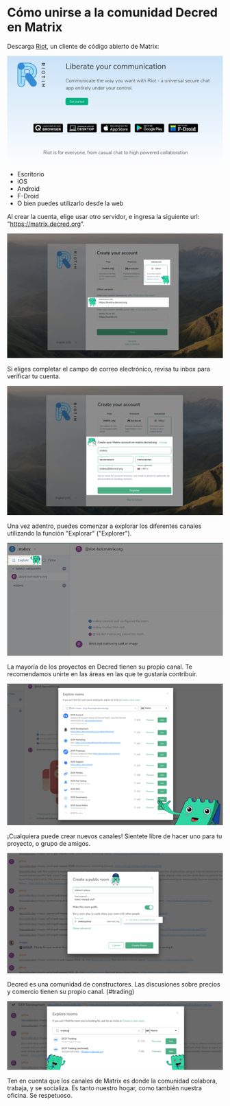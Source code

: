 # Cómo unirse a la comunidad Decred en Matrix

Descarga [Riot](https://about.riot.im/), un cliente de código abierto de Matrix:

![Download Riot client](https://github.com/pLabarta/dcrwebcomic/blob/master/Guides/Join%20Matrix%20-%20DCR%20Comic/imgs/01-download.png)

- Escritorio
- iOS
- Android
- F-Droid
- O bien puedes utilizarlo desde la web

Al crear la cuenta, elige usar otro servidor, e ingresa la siguiente url: "https://matrix.decred.org".

![Download Riot client](https://github.com/pLabarta/dcrwebcomic/blob/master/Guides/Join%20Matrix%20-%20DCR%20Comic/imgs/02-select-home-server.png)

Si eliges completar el campo de correo electrónico, revisa tu inbox para verificar tu cuenta.

![Download Riot client](https://github.com/pLabarta/dcrwebcomic/blob/master/Guides/Join%20Matrix%20-%20DCR%20Comic/imgs/03-create-account.png)

Una vez adentro, puedes comenzar a explorar los diferentes canales utilizando la función "Explorar" ("Explorer").

![Download Riot client](https://github.com/pLabarta/dcrwebcomic/blob/master/Guides/Join%20Matrix%20-%20DCR%20Comic/imgs/04-explore-rooms.png)

La mayoría de los proyectos en Decred tienen su propio canal. Te recomendamos unirte en las áreas en las que te gustaría contribuir.

![Download Riot client](https://github.com/pLabarta/dcrwebcomic/blob/master/Guides/Join%20Matrix%20-%20DCR%20Comic/imgs/05-room-list.png)

¡Cualquiera puede crear nuevos canales! Sientete libre de hacer uno para tu proyecto, o grupo de amigos.

![Download Riot client](https://github.com/pLabarta/dcrwebcomic/blob/master/Guides/Join%20Matrix%20-%20DCR%20Comic/imgs/06-create-room.png)

Decred es una comunidad de constructores. Las discusiones sobre precios y comercio tienen su propio canal. (#trading)

![Download Riot client](https://github.com/pLabarta/dcrwebcomic/blob/master/Guides/Join%20Matrix%20-%20DCR%20Comic/imgs/07-trading-channel.png)

Ten en cuenta que los canales de Matrix es donde la comunidad colabora, trabaja, y se socializa. Es tanto nuestro hogar, como también nuestra oficina. Se respetuoso.
